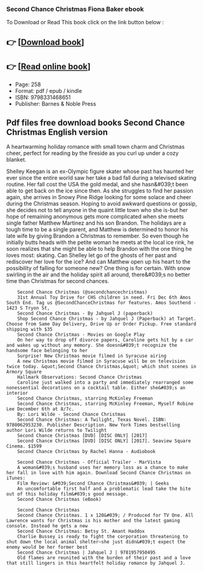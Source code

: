 ### Second Chance Christmas Fiona Baker ebook

To Download or Read This book click on the link button below :

## 👉  [**[Download book](http://ebooksharez.info/download.php?group=book&from=github.com&id=718243&lnk=1061 "Download book")**]

## 👉  [**[Read online book](http://ebooksharez.info/download.php?group=book&from=github.com&id=718243&lnk=1061 "Read online book")**]


* Page: 258
* Format: pdf / epub / kindle
* ISBN: 9798331468651
* Publisher: Barnes &amp; Noble Press



## Pdf files free download books Second Chance Christmas English version



A heartwarming holiday romance with small town charm and Christmas cheer, perfect for reading by the fireside as you curl up under a cozy blanket.

 Shelley Keegan is an ex-Olympic figure skater whose past has haunted her ever since the entire world saw her take a bad fall during a televised skating routine. Her fall cost the USA the gold medal, and she hasn&amp;#039;t been able to get back on the ice since then. As she struggles to find her passion again, she arrives in Snowy Pine Ridge looking for some solace and cheer during the Christmas season. Hoping to avoid awkward questions or gossip, she decides not to tell anyone in the quaint little town who she is-but her hope of remaining anonymous gets more complicated when she meets single father Matthew Martinez and his son Brandon. The holidays are a tough time to be a single parent, and Matthew is determined to honor his late wife by giving Brandon a Christmas to remember. So even though he initially butts heads with the petite woman he meets at the local ice rink, he soon realizes that she might be able to help Brandon with the one thing he loves most: skating. Can Shelley let go of the ghosts of her past and rediscover her love for the ice? And can Matthew open up his heart to the possibility of falling for someone new? One thing is for certain. With snow swirling in the air and the holiday spirit all around, there&amp;#039;s no better time than Christmas for second chances.


        Second Chance Christmas (@secondchancechristmas)
        31st Annual Toy Drive for CHS children in need. Fri Dec 6th Amos South End. Tag us @SecondChanceChristmas for features. Amos Southend - 1423 S Tryon St, 
        Second Chance Christmas - By Jahquel J (paperback)
        Shop Second Chance Christmas - by Jahquel J (Paperback) at Target. Choose from Same Day Delivery, Drive Up or Order Pickup. Free standard shipping with $35 
        Second Chance Christmas - Movies on Google Play
        On her way to drop off divorce papers, Caroline gets hit by a car and wakes up without any memory. She doesn&#039;t recognize the handsome face belonging to her 
        Surprise! New Christmas movie filmed in Syracuse airing
        A new Christmas movie filmed in Syracuse will be on television twice today. &quot;Second Chance Christmas,&quot; which shot scenes in Armory Square 
        Hallmark Observations: Second Chance Christmas
        Caroline just walked into a party and immediately rearranged some nonessential decorations on a cocktail table. Either she&#039;s an interior 
        Second Chance Christmas, starring McKinley Freeman
        Second Chance Christmas, starring McKinley Freeman, Myself Robine Lee December 6th at 8/7c.
        By: Lori Wilde - Second Chance Christmas
        Second Chance Christmas: A Twilight, Texas Novel. ISBN: 9780062953230. Publisher Description. New York Times bestselling author Lori Wilde returns to Twilight 
        Second Chance Christmas [DVD] [DISC ONLY] [2017]
        Second Chance Christmas [DVD] [DISC ONLY] [2017]. Seaview Square Cinema. $1599 
        Second Chance Christmas by Rachel Hanna - Audiobook
        
        Second Chance Christmas - Official Trailer - MarVista
        A woman&#039;s husband uses her memory loss as a chance to make her fall in love with him again. Download Second Chance Christmas on iTunes: 
        Film Review: &#039;Second Chance Christmas&#039; | Geeks
        An uncomfortable first half and a problematic lead take the bite out of this holiday film&#039;s good message.
        Second Chance Christmas (eBook)
        
        Second Chance Christmas
        Second Chance Christmas. 1 x 120&#039; / Produced for TV One. All Lawrence wants for Christmas is his mother and the latest gaming console. Instead he gets a new 
        Second Chance Christmas: Betsy St. Amant Haddox
        Charlie Bussey is ready to fight the corporation threatening to shut down the local animal shelter—she just didn&#039;t expect the enemy would be her former best 
        Second Chance Christmas | Jahquel J | 9781957950495
        Old flames are reunited with the burden of their past and a love that still lingers in this heartfelt holiday romance by Jahquel J.
    




